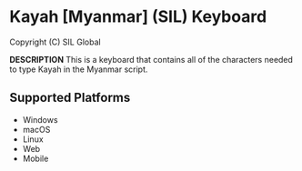 Kayah [Myanmar] (SIL) Keyboard
=====================

Copyright (C) SIL Global

__DESCRIPTION__
This is a keyboard that contains all of the characters needed to type Kayah in the Myanmar script.

Supported Platforms
-------------------
 * Windows
 * macOS
 * Linux
 * Web
 * Mobile
 
